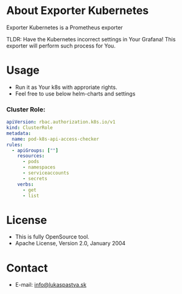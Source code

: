 About Exporter Kubernetes
==================

Exporter Kubernetes is a Prometheus exporter

TLDR: Have the Kubernetes incorrect settings in Your Grafana! This exporter will perform such process for You.

Usage
==================

- Run it as Your k8s with approriate rights.
- Feel free to use below helm-charts and settings

### Cluster Role:
```yaml
apiVersion: rbac.authorization.k8s.io/v1
kind: ClusterRole
metadata:
  name: pod-k8s-api-access-checker
rules:
  - apiGroups: [""]
    resources:
      - pods
      - namespaces
      - serviceaccounts
      - secrets
    verbs:
      - get
      - list
```

License
==================
- This is fully OpenSource tool.
- Apache License, Version 2.0, January 2004

Contact
==================

- E-mail: info@lukaspastva.sk
